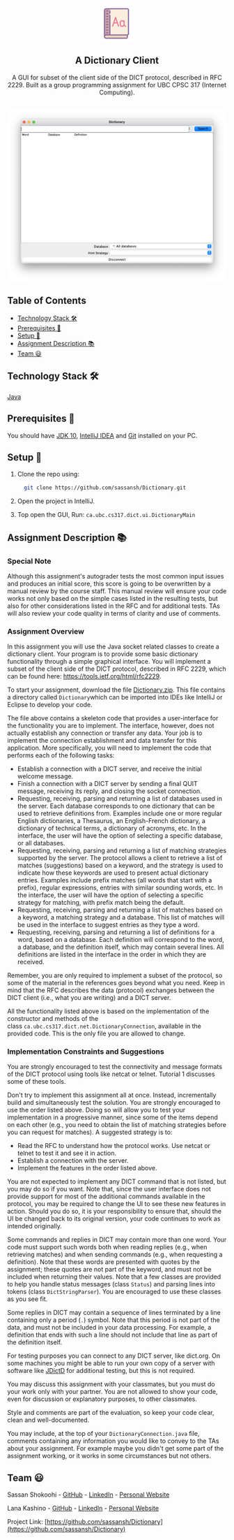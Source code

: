 <!-- PROJECT LOGO -->
<br />
<p align="center">
 <a href="https://github.com/sassansh/Dictionary">
    <img src="/images/logo.svg" alt="Logo" width="80" height="80">
  </a>
  <h2 align="center">A Dictionary Client</h2>

  <p align="center">
     A GUI for subset of the client side of the DICT protocol, described in RFC 2229. Built as a group programming assignment for UBC CPSC 317 (Internet Computing).
    <br />
    <br />
  </p>
</p>

![Assignment Question](/images/interface.png)

## Table of Contents

- [Technology Stack 🛠️](#technology-stack-)
- [Prerequisites 🍪](#prerequisites-)
- [Setup 🔧](#setup-)
- [Assignment Description 📚](#assignment-description-)
- [Team ‎😃](#team-)

## Technology Stack 🛠️

[Java](https://www.java.com/en/)

## Prerequisites 🍪

You should have [JDK 10](https://www.oracle.com/ca-en/java/technologies/java-archive-javase10-downloads.html), [IntelliJ IDEA](https://www.jetbrains.com/idea/) and [Git](https://git-scm.com/) installed on your PC.

## Setup 🔧

1. Clone the repo using:

   ```bash
     git clone https://github.com/sassansh/Dictionary.git
   ```

2. Open the project in IntelliJ.

3. Top open the GUI, Run: `ca.ubc.cs317.dict.ui.DictionaryMain`

## Assignment Description 📚

### Special Note

Although this assignment's autograder tests the most common input issues and produces an initial score, this score is going to be overwritten by a manual review by the course staff. This manual review will ensure your code works not only based on the simple cases listed in the resulting tests, but also for other considerations listed in the RFC and for additional tests. TAs will also review your code quality in terms of clarity and use of comments.

### Assignment Overview

In this assignment you will use the Java socket related classes to create a dictionary client. Your program is to provide some basic dictionary functionality through a simple graphical interface. You will implement a subset of the client side of the DICT protocol, described in RFC 2229, which can be found here: <https://tools.ietf.org/html/rfc2229>.

To start your assignment, download the file [Dictionary.zip](https://ca.prairielearn.com/pl/course_instance/2347/instance_question/9066718/clientFilesQuestion/Dictionary.zip). This file contains a directory called `Dictionary`which can be imported into IDEs like IntelliJ or Eclipse to develop your code.

The file above contains a skeleton code that provides a user-interface for the functionality you are to implement. The interface, however, does not actually establish any connection or transfer any data. Your job is to implement the connection establishment and data transfer for this application. More specifically, you will need to implement the code that performs each of the following tasks:

- Establish a connection with a DICT server, and receive the initial welcome message.
- Finish a connection with a DICT server by sending a final QUIT message, receiving its reply, and closing the socket connection.
- Requesting, receiving, parsing and returning a list of databases used in the server. Each database corresponds to one dictionary that can be used to retrieve definitions from. Examples include one or more regular English dictionaries, a Thesaurus, an English-French dictionary, a dictionary of technical terms, a dictionary of acronyms, etc. In the interface, the user will have the option of selecting a specific database, or all databases.
- Requesting, receiving, parsing and returning a list of matching strategies supported by the server. The protocol allows a client to retrieve a list of matches (suggestions) based on a keyword, and the strategy is used to indicate how these keywords are used to present actual dictionary entries. Examples include prefix matches (all words that start with a prefix), regular expressions, entries with similar sounding words, etc. In the interface, the user will have the option of selecting a specific strategy for matching, with prefix match being the default.
- Requesting, receiving, parsing and returning a list of matches based on a keyword, a matching strategy and a database. This list of matches will be used in the interface to suggest entries as they type a word.
- Requesting, receiving, parsing and returning a list of definitions for a word, based on a database. Each definition will correspond to the word, a database, and the definition itself, which may contain several lines. All definitions are listed in the interface in the order in which they are received.

Remember, you are only required to implement a subset of the protocol, so some of the material in the references goes beyond what you need. Keep in mind that the RFC describes the data (protocol) exchanges between the DICT client (i.e., what you are writing) and a DICT server.

All the functionality listed above is based on the implementation of the constructor and methods of the class `ca.ubc.cs317.dict.net.DictionaryConnection`, available in the provided code. This is the only file you are allowed to change.

### Implementation Constraints and Suggestions

You are strongly encouraged to test the connectivity and message formats of the DICT protocol using tools like netcat or telnet. Tutorial 1 discusses some of these tools.

Don't try to implement this assignment all at once. Instead, incrementally build and simultaneously test the solution. You are strongly encouraged to use the order listed above. Doing so will allow you to test your implementation in a progressive manner, since some of the items depend on each other (e.g., you need to obtain the list of matching strategies before you can request for matches). A suggested strategy is to:

- Read the RFC to understand how the protocol works. Use netcat or telnet to test it and see it in action.
- Establish a connection with the server.
- Implement the features in the order listed above.

You are not expected to implement any DICT command that is not listed, but you may do so if you want. Note that, since the user interface does not provide support for most of the additional commands available in the protocol, you may be required to change the UI to see these new features in action. Should you do so, it is your responsibility to ensure that, should the UI be changed back to its original version, your code continues to work as intended originally.

Some commands and replies in DICT may contain more than one word. Your code must support such words both when reading replies (e.g., when retrieving matches) and when sending commands (e.g., when requesting a definition). Note that these words are presented with quotes by the assignment; these quotes are not part of the keyword, and must not be included when returning their values. Note that a few classes are provided to help you handle status messages (class `Status`) and parsing lines into tokens (class `DictStringParser`). You are encouraged to use these classes as you see fit.

Some replies in DICT may contain a sequence of lines terminated by a line containing only a period (`.`) symbol. Note that this period is not part of the data, and must not be included in your data processing. For example, a definition that ends with such a line should not include that line as part of the definition itself.

For testing purposes you can connect to any DICT server, like dict.org. On some machines you might be able to run your own copy of a server with software like [JDictD](http://www.informatik.uni-leipzig.de/~duc/Java/JDictd/) for additional testing, but this is not required.

You may discuss this assignment with your classmates, but you must do your work only with your partner. You are not allowed to show your code, even for discussion or explanatory purposes, to other classmates.

Style and comments are part of the evaluation, so keep your code clear, clean and well-documented.

You may include, at the top of your `DictionaryConnection.java` file, comments containing any information you would like to convey to the TAs about your assignment. For example maybe you didn't get some part of the assignment working, or it works in some circumstances but not others.

## Team ‎😃

Sassan Shokoohi - [GitHub](https://github.com/sassansh) - [LinkedIn](https://www.linkedin.com/in/sassanshokoohi/) - [Personal Website](https://sassanshokoohi.ca)

Lana Kashino - [GitHub](https://github.com/lanakashino) - [LinkedIn](https://www.linkedin.com/in/lanakashino/) - [Personal Website](lanakashino.com)

Project Link: [https://github.com/sassansh/Dictionary](https://github.com/sassansh/Dictionary)

[linkedin-shield]: https://img.shields.io/badge/-LinkedIn-black.svg?style=for-the-badge&logo=linkedin&colorB=555
[linkedin-url]: https://www.linkedin.com/in/sassanshokoohi/
